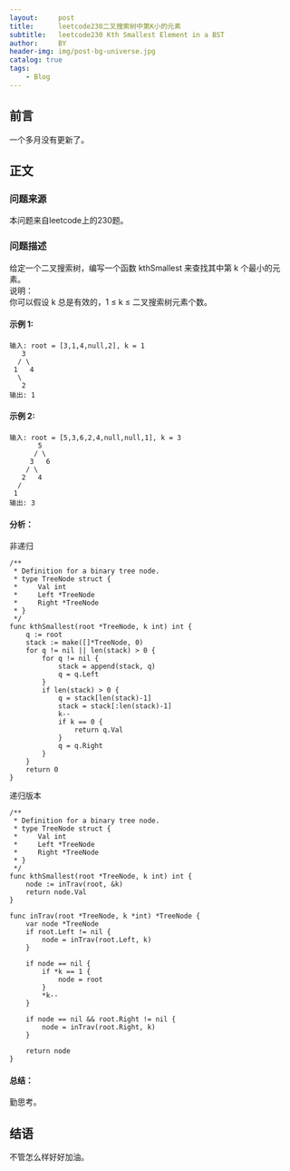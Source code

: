 ```yaml
---
layout:     post
title:      leetcode230二叉搜索树中第K小的元素
subtitle:   leetcode230 Kth Smallest Element in a BST
author:     BY
header-img: img/post-bg-universe.jpg
catalog: true
tags:
    - Blog
---
```



## 前言

一个多月没有更新了。

## 正文

### 问题来源

本问题来自leetcode上的230题。  

### 问题描述

给定一个二叉搜索树，编写一个函数 kthSmallest 来查找其中第 k 个最小的元素。  
说明：  
你可以假设 k 总是有效的，1 ≤ k ≤ 二叉搜索树元素个数。  
#### 示例 1:
```
输入: root = [3,1,4,null,2], k = 1
   3
  / \
 1   4
  \
   2
输出: 1
```
#### 示例 2:
```
输入: root = [5,3,6,2,4,null,null,1], k = 3
       5
      / \
     3   6
    / \
   2   4
  /
 1
输出: 3
```

#### 分析：
非递归
```
/**
 * Definition for a binary tree node.
 * type TreeNode struct {
 *     Val int
 *     Left *TreeNode
 *     Right *TreeNode
 * }
 */
func kthSmallest(root *TreeNode, k int) int {
    q := root
    stack := make([]*TreeNode, 0)
    for q != nil || len(stack) > 0 {
        for q != nil {
            stack = append(stack, q)
            q = q.Left
        }
        if len(stack) > 0 {
            q = stack[len(stack)-1]
            stack = stack[:len(stack)-1]
            k--
            if k == 0 {
                return q.Val
            }
            q = q.Right
        }
    }
    return 0
}

```
递归版本
```
/**
 * Definition for a binary tree node.
 * type TreeNode struct {
 *     Val int
 *     Left *TreeNode
 *     Right *TreeNode
 * }
 */
func kthSmallest(root *TreeNode, k int) int {
    node := inTrav(root, &k)
    return node.Val
}

func inTrav(root *TreeNode, k *int) *TreeNode {
    var node *TreeNode
    if root.Left != nil {
        node = inTrav(root.Left, k)
    }
    
    if node == nil {
        if *k == 1 {
            node = root
        }
        *k--
    }
    
    if node == nil && root.Right != nil {
        node = inTrav(root.Right, k)
    }
    
    return node
}
```

#### 总结：
勤思考。  

## 结语
不管怎么样好好加油。
